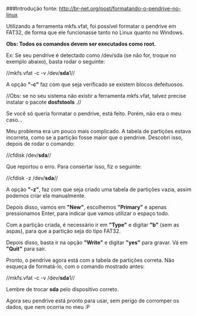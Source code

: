 ###Introdução 
fonte: http://br-net.org/post/formatando-o-pendrive-no-linux

Utilizando a ferramenta mkfs.vfat, foi possível formatar o pendrive em FAT32, de forma que ele funcionasse tanto no Linux quanto no Windows.

**Obs: Todos os comandos devem ser executados como root.**

Ex: Se seu pendrive é detectado como /dev/sda (se não for, troque no exemplo abaixo), basta rodar o seguinte:

//mkfs.vfat -c -v /dev/**sda**1//

A opção **"-c"** faz com que seja verificado se existem blocos defeituosos.

//Obs: se no seu sistema não existir a ferramenta mkfs.vfat, talvez precise instalar o pacote **dosfstools** .//

Se você só queria formatar o pendrive, está feito. Porém, não era o meu caso...

Meu problema era um pouco mais complicado. A tabela de partições estava incorreta, como se a partição fosse maior que o pendrive. Descobri isso, depois de rodar o comando:

//cfdisk /dev/**sda**//

Que reportou o erro. Para consertar isso, fiz o seguinte:

//cfdisk -z /dev/**sda**//

A opção **"-z"**, faz com que seja criado uma tabela de partições vazia, assim podemos criar ela manualmente.

Depois disso, vamos em **"New"**, escolhemos **"Primary"** e apenas pressionamos Enter, para indicar que vamos utilizar o espaço todo.

Com a partição criada, é necessário ir em **"Type"** e digitar **"b"** (sem as aspas), para que a partição seja do tipo FAT32.

Depois disso, basta ir na opção **"Write"** e digitar **"yes"** para gravar. Vá em **"Quit"** para sair.

Pronto, o pendrive agora está com a tabela de partições correta. Não esqueça de formatá-lo, com o comando mostrado antes:

//mkfs.vfat -c -v /dev/**sda**1//

Lembre de trocar **sda** pelo dispositivo correto.

Agora seu pendrive está pronto para usar, sem perigo de corromper os dados, que nem ocorria no meu :P